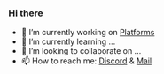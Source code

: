 ### Hi there

- 🔭 I’m currently working on [Platforms](https://neldox.tech)
- 🌱 I’m currently learning ...
- 👯 I’m looking to collaborate on ...
- 📫 How to reach me: [Discord](https://discord.com/users/938588350942707783) & [Mail](mailto:contact@neldox.tech)
